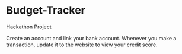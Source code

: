 # Budget-Tracker
Hackathon Project

Create an account and link your bank account. Whenever you make a transaction, update it to the website to view your credit score. 
